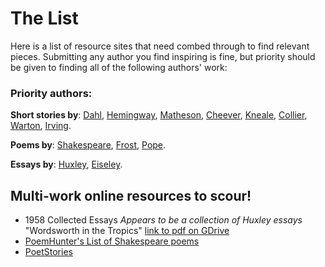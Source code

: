 # The List
Here is a list of resource sites that need combed through to find relevant pieces. Submitting any author you find inspiring is fine, but priority should be given to finding all of the following authors' work:

### Priority authors:
**Short stories by**: [Dahl](http://en.wikipedia.org/wiki/Roald_Dahl), [Hemingway](http://en.wikipedia.org/wiki/Hemingway), [Matheson](http://en.wikipedia.org/wiki/Richard_Matheson), [Cheever](http://en.wikipedia.org/wiki/John_Cheever), [Kneale](http://en.wikipedia.org/wiki/Nigel_Kneale), [Collier](http://en.wikipedia.org/wiki/John_Collier_%28writer%29), [Warton](http://en.wikipedia.org/wiki/Edith_Wharton), [Irving](http://en.wikipedia.org/wiki/Washington_Irving).

**Poems by**: [Shakespeare](http://en.wikipedia.org/wiki/William_Shakespeare), [Frost](http://en.wikipedia.org/wiki/Robert_Frost), [Pope](http://en.wikipedia.org/wiki/Alexander_Pope).

**Essays by**: [Huxley](http://en.wikipedia.org/wiki/Aldus_Huxley), [Eiseley](http://en.wikipedia.org/wiki/Loren_Eiseley).

## Multi-work online resources to scour!
- 1958 Collected Essays _Appears to be a collection of Huxley essays_ "Wordsworth in the Tropics" [link to pdf on GDrive](https://docs.google.com/file/d/0B1wVj1bO9bocY0x2N0dXNzNkVWc/)
- [PoemHunter's List of Shakespeare poems](http://www.poemhunter.com/william-shakespeare/)
- [PoetStories](http://poestories.com/stories.php)
